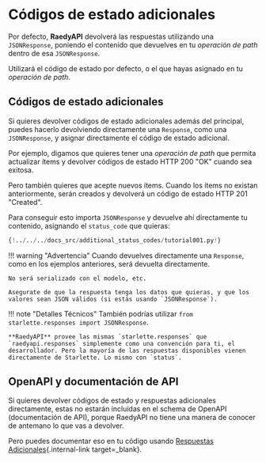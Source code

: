 # Códigos de estado adicionales

Por defecto, **RaedyAPI** devolverá las respuestas utilizando una `JSONResponse`, poniendo el contenido que devuelves en tu _operación de path_ dentro de esa `JSONResponse`.

Utilizará el código de estado por defecto, o el que hayas asignado en tu _operación de path_.

## Códigos de estado adicionales

Si quieres devolver códigos de estado adicionales además del principal, puedes hacerlo devolviendo directamente una `Response`, como una `JSONResponse`, y asignar directamente el código de estado adicional.

Por ejemplo, digamos que quieres tener una _operación de path_ que permita actualizar ítems y devolver códigos de estado HTTP 200 "OK" cuando sea exitosa.

Pero también quieres que acepte nuevos ítems. Cuando los ítems no existan anteriormente, serán creados y devolverá un código de estado HTTP 201 "Created".

Para conseguir esto importa `JSONResponse` y devuelve ahí directamente tu contenido, asignando el `status_code` que quieras:

```Python hl_lines="4  25"
{!../../../docs_src/additional_status_codes/tutorial001.py!}
```

!!! warning "Advertencia"
Cuando devuelves directamente una `Response`, como en los ejemplos anteriores, será devuelta directamente.

    No será serializado con el modelo, etc.

    Asegurate de que la respuesta tenga los datos que quieras, y que los valores sean JSON válidos (si estás usando `JSONResponse`).

!!! note "Detalles Técnicos"
También podrías utilizar `from starlette.responses import JSONResponse`.

    **RaedyAPI** provee las mismas `starlette.responses` que `raedyapi.responses` simplemente como una convención para ti, el desarrollador. Pero la mayoría de las respuestas disponibles vienen directamente de Starlette. Lo mismo con `status`.

## OpenAPI y documentación de API

Si quieres devolver códigos de estado y respuestas adicionales directamente, estas no estarán incluidas en el schema de OpenAPI (documentación de API), porque RaedyAPI no tiene una manera de conocer de antemano lo que vas a devolver.

Pero puedes documentar eso en tu código usando [Respuestas Adicionales](additional-responses.md){.internal-link target=\_blank}.
